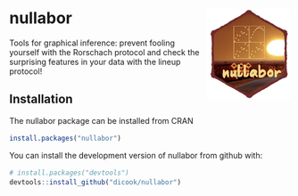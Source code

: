 
<!-- README.md is generated from README.Rmd. Please edit that file -->
nullabor <img src="man/figures/nullabor_hex.png" align="right" width="150" />
=============================================================================

Tools for graphical inference: prevent fooling yourself with the Rorschach protocol and check the surprising features in your data with the lineup protocol!

Installation
------------

The nullabor package can be installed from CRAN

``` r
install.packages("nullabor")
```

You can install the development version of nullabor from github with:

``` r
# install.packages("devtools")
devtools::install_github("dicook/nullabor")
```
